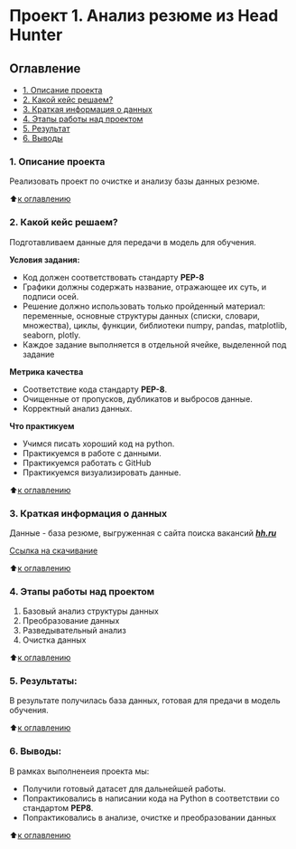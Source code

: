 # Проект 1. Анализ резюме из Head Hunter

## Оглавление

* [1. Описание проекта](https://github.com/Ramzes30765/Project_1#1-%D0%BE%D0%BF%D0%B8%D1%81%D0%B0%D0%BD%D0%B8%D0%B5-%D0%BF%D1%80%D0%BE%D0%B5%D0%BA%D1%82%D0%B0)
* [2. Какой кейс решаем?](https://github.com/Ramzes30765/Project_1#2-%D0%BA%D0%B0%D0%BA%D0%BE%D0%B9-%D0%BA%D0%B5%D0%B9%D1%81-%D1%80%D0%B5%D1%88%D0%B0%D0%B5%D0%BC)
* [3. Краткая информация о данных](https://github.com/Ramzes30765/Project_1#3-%D0%BA%D1%80%D0%B0%D1%82%D0%BA%D0%B0%D1%8F-%D0%B8%D0%BD%D1%84%D0%BE%D1%80%D0%BC%D0%B0%D1%86%D0%B8%D1%8F-%D0%BE-%D0%B4%D0%B0%D0%BD%D0%BD%D1%8B%D1%85)
* [4. Этапы работы над проектом](https://github.com/Ramzes30765/Project_1#4-%D1%8D%D1%82%D0%B0%D0%BF%D1%8B-%D1%80%D0%B0%D0%B1%D0%BE%D1%82%D1%8B-%D0%BD%D0%B0%D0%B4-%D0%BF%D1%80%D0%BE%D0%B5%D0%BA%D1%82%D0%BE%D0%BC)
* [5. Результат](https://github.com/Ramzes30765/Project_1#5-%D1%80%D0%B5%D0%B7%D1%83%D0%BB%D1%8C%D1%82%D0%B0%D1%82%D1%8B)
* [6. Выводы](https://github.com/Ramzes30765/Project_1#6-%D0%B2%D1%8B%D0%B2%D0%BE%D0%B4%D1%8B)

### 1. Описание проекта
Реализовать проект по очистке и анализу базы данных резюме.

:arrow_up:[к оглавлению](https://github.com/Ramzes30765/Project_1#%D0%BE%D0%B3%D0%BB%D0%B0%D0%B2%D0%BB%D0%B5%D0%BD%D0%B8%D0%B5)

### 2. Какой кейс решаем?
Подготавливаем данные для передачи в модель для обучения.

**Условия задания:**  
- Код должен соответствовать стандарту **PEP-8**
- Графики должны содержать название, отражающее их суть, и подписи осей.
- Решение должно использовать только пройденный материал: переменные, основные структуры данных (списки, словари, множества), циклы, функции, библиотеки numpy, pandas, matplotlib, seaborn, plotly.
- Каждое задание выполняется в отдельной ячейке, выделенной под задание

**Метрика качества**     
- Соответствие кода стандарту **PEP-8**.
- Очищенные от пропусков, дубликатов и выбросов данные.
- Корректный анализ данных.

**Что практикуем**     
- Учимся писать хороший код на python.
- Практикуемся в работе с данными.
- Практикуемся работать с GitHub
- Практикуемся визуализировать данные.

:arrow_up:[к оглавлению](https://github.com/Ramzes30765/Project_1#%D0%BE%D0%B3%D0%BB%D0%B0%D0%B2%D0%BB%D0%B5%D0%BD%D0%B8%D0%B5)

### 3. Краткая информация о данных
Данные - база резюме, выгруженная с сайта поиска вакансий [***hh.ru***](https://hh.ru/)

[Ссылка на скачивание](https://disk.yandex.ru/d/9KeO8Mh8niD5DQ)

:arrow_up:[к оглавлению](https://github.com/Ramzes30765/Project_1#%D0%BE%D0%B3%D0%BB%D0%B0%D0%B2%D0%BB%D0%B5%D0%BD%D0%B8%D0%B5)

### 4. Этапы работы над проектом  

1. Базовый анализ структуры данных
2. Преобразование данных
3. Разведывательный анализ
4. Очистка данных

:arrow_up:[к оглавлению](https://github.com/Ramzes30765/Project_1#%D0%BE%D0%B3%D0%BB%D0%B0%D0%B2%D0%BB%D0%B5%D0%BD%D0%B8%D0%B5)


### 5. Результаты:  
В результате получилась база данных, готовая для предачи в модель обучения.

:arrow_up:[к оглавлению](https://github.com/Ramzes30765/Project_1#%D0%BE%D0%B3%D0%BB%D0%B0%D0%B2%D0%BB%D0%B5%D0%BD%D0%B8%D0%B5)


### 6. Выводы:  
В рамках выполненеия проекта мы:
- Получили готовый датасет для дальнейшей работы.
- Попрактиковались в написании кода на Python в соответствии со стандартом **PEP8**.
- Попрактиковались в анализе, очистке и преобразовании данных

:arrow_up:[к оглавлению](https://github.com/Ramzes30765/Project_1#%D0%BE%D0%B3%D0%BB%D0%B0%D0%B2%D0%BB%D0%B5%D0%BD%D0%B8%D0%B5)